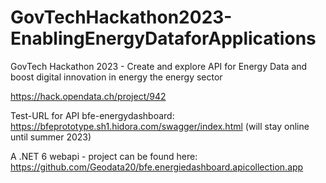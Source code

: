 # GovTechHackathon2023-EnablingEnergyDataforApplications
GovTech Hackathon 2023 - Create and explore API for Energy Data and boost digital innovation in energy the energy sector


https://hack.opendata.ch/project/942

Test-URL for API bfe-energydashboard:
https://bfeprototype.sh1.hidora.com/swagger/index.html
(will stay online until summer 2023)

A .NET 6 webapi - project can be found here: https://github.com/Geodata20/bfe.energiedashboard.apicollection.app

